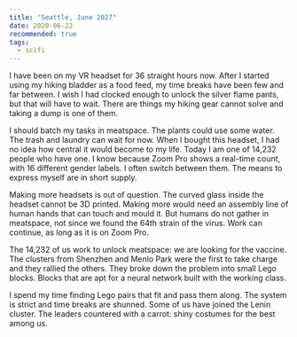 ```yaml
---
title: "Seattle, June 2027"
date: 2020-06-22
recommended: true
tags:
  - scifi
---
```


I have been on my VR headset for 36 straight hours now. After I started using my hiking bladder as a food feed, my time breaks have been few and far between. I wish I had clocked enough to unlock the silver flame pants, but that will have to wait. There are things my hiking gear cannot solve and taking a dump is one of them.

I should batch my tasks in meatspace. The plants could use some water. The trash and laundry can wait for now. When I bought this headset, I had no idea how central it would become to my life. Today I am one of 14,232 people who have one. I know because Zoom Pro shows a real-time count, with 16 different gender labels. I often switch between them. The means to express myself are in short supply.

Making more headsets is out of question. The curved glass inside the headset cannot be 3D printed. Making more would need an assembly line of human hands that can touch and mould it. But humans do not gather in meatspace, not since we found the 64th strain of the virus. Work can continue, as long as it is on Zoom Pro.

The 14,232 of us work to unlock meatspace: we are looking for the vaccine. The clusters from Shenzhen and Menlo Park were the first to take charge and they rallied the others. They broke down the problem into small Lego blocks. Blocks that are apt for a neural network built with the working class.

I spend my time finding Lego pairs that fit and pass them along. The system is strict and time breaks are shunned. Some of us have joined the Lenin cluster. The leaders countered with a carrot: shiny costumes for the best among us.
